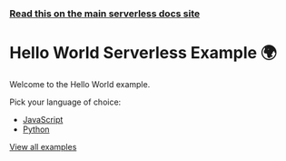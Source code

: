 <!--
title: Hello World Example
menuText: Hello World Example
description: Example of creating a Hello World function in Node.js with the Serverless framework
layout: Doc
-->

<!-- DOCS-SITE-LINK:START automatically generated  -->
### [Read this on the main serverless docs site](https://www.serverless.com/framework/docs/providers/google/examples/hello-world/)
<!-- DOCS-SITE-LINK:END -->

# Hello World Serverless Example 🌍

Welcome to the Hello World example.

Pick your language of choice:

* [JavaScript](./node)
* [Python](./python)

[View all examples](https://www.serverless.com/framework/docs/providers/google/examples/)
